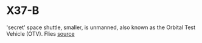 # X37-B

'secret' space shuttle, smaller, is unmanned, also known as the Orbital Test Vehicle (OTV). Flies
[source](https://en.wikipedia.org/wiki/Boeing_X-37)

